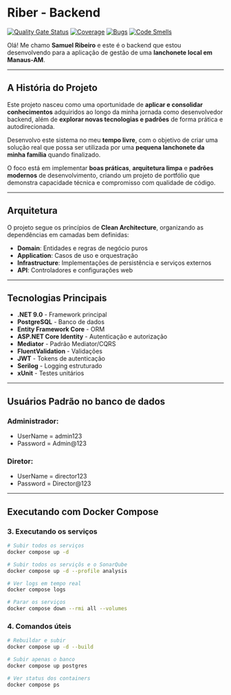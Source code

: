 # Riber - Backend

[![Quality Gate Status](https://sonarcloud.io/api/project_badges/measure?project=samuelzedec_riber&metric=alert_status)](https://sonarcloud.io/summary/new_code?id=samuelzedec_riber)
[![Coverage](https://sonarcloud.io/api/project_badges/measure?project=samuelzedec_riber&metric=coverage)](https://sonarcloud.io/summary/new_code?id=samuelzedec_riber)
[![Bugs](https://sonarcloud.io/api/project_badges/measure?project=samuelzedec_riber&metric=bugs)](https://sonarcloud.io/summary/new_code?id=samuelzedec_riber)
[![Code Smells](https://sonarcloud.io/api/project_badges/measure?project=samuelzedec_riber&metric=code_smells)](https://sonarcloud.io/summary/new_code?id=samuelzedec_riber)

Olá! Me chamo **Samuel Ribeiro** e este é o backend que estou desenvolvendo para a aplicação de gestão de uma
**lanchonete local em Manaus-AM**.

---

## A História do Projeto


Este projeto nasceu como uma oportunidade de **aplicar e consolidar conhecimentos** adquiridos ao longo da minha jornada como desenvolvedor backend, além de **explorar novas tecnologias e padrões** de forma prática e autodirecionada.

Desenvolvo este sistema no meu **tempo livre**, com o objetivo de criar uma solução real que possa ser utilizada por uma **pequena lanchonete da minha família** quando finalizado.

O foco está em implementar **boas práticas**, **arquitetura limpa** e **padrões modernos** de desenvolvimento, criando um projeto de portfólio que demonstra capacidade técnica e compromisso com qualidade de código.

---

## Arquitetura

O projeto segue os princípios de **Clean Architecture**, organizando as dependências em camadas bem definidas:

- **Domain**: Entidades e regras de negócio puros
- **Application**: Casos de uso e orquestração
- **Infrastructure**: Implementações de persistência e serviços externos
- **API**: Controladores e configurações web

---

## Tecnologias Principais

- **.NET 9.0** - Framework principal
- **PostgreSQL** - Banco de dados
- **Entity Framework Core** - ORM
- **ASP.NET Core Identity** - Autenticação e autorização
- **Mediator** - Padrão Mediator/CQRS
- **FluentValidation** - Validações
- **JWT** - Tokens de autenticação
- **Serilog** - Logging estruturado
- **xUnit** - Testes unitários

---

## Usuários Padrão no banco de dados

### Administrador: 
- UserName = admin123 
- Password = Admin@123

### Diretor: 
- UserName = director123 
- Password = Director@123

---

## Executando com Docker Compose

### 3. Executando os serviços

```bash
# Subir todos os serviços
docker compose up -d

# Subir todos os serviçõs e o SonarQube
docker compose up -d --profile analysis

# Ver logs em tempo real
docker compose logs

# Parar os serviços
docker compose down --rmi all --volumes
```

### 4. Comandos úteis

```bash
# Rebuildar e subir
docker compose up -d --build

# Subir apenas o banco
docker compose up postgres

# Ver status dos containers
docker compose ps
```
